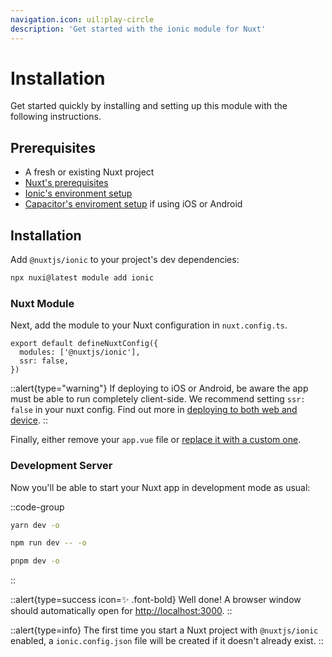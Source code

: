```yaml
---
navigation.icon: uil:play-circle
description: 'Get started with the ionic module for Nuxt'
---
```


# Installation

Get started quickly by installing and setting up this module with the following instructions.

## Prerequisites

- A fresh or existing Nuxt project
- [Nuxt's prerequisites](https://nuxt.com/docs/getting-started/installation#prerequisites)
- [Ionic's environment setup](https://ionicframework.com/docs/intro/environment)
- [Capacitor's enviroment setup](https://capacitorjs.com/docs/getting-started/environment-setup) if using iOS or Android

## Installation

Add `@nuxtjs/ionic` to your project's dev dependencies:
```bash
npx nuxi@latest module add ionic
```

### Nuxt Module

Next, add the module to your Nuxt configuration in `nuxt.config.ts`.

```js{}[nuxt.config.ts]
export default defineNuxtConfig({
  modules: ['@nuxtjs/ionic'],
  ssr: false,
})
```

::alert{type="warning"}
If deploying to iOS or Android, be aware the app must be able to run completely client-side. We recommend setting `ssr: false` in your nuxt config. Find out more in [deploying to both web and device](/cookbook/web-and-device).
::

Finally, either remove your `app.vue` file or [replace it with a custom one](/cookbook/customising-app-vue).

### Development Server

Now you'll be able to start your Nuxt app in development mode as usual:

::code-group

```bash [yarn]
yarn dev -o
```

```bash [npm]
npm run dev -- -o
```

```bash [pnpm]
pnpm dev -o
```

::

::alert{type=success icon=✨ .font-bold}
Well done! A browser window should automatically open for <http://localhost:3000>.
::

::alert{type=info}
The first time you start a Nuxt project with `@nuxtjs/ionic` enabled, a `ionic.config.json` file will be created if it doesn't already exist.
::
